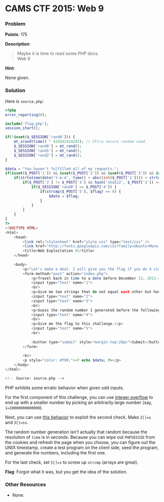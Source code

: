 # CAMS CTF 2015: Web 9

### Problem

**Points**: 175

**Description**: 

> Maybe it is time to read some PHP docs.  
> Web 9

**Hint**: 

None given.

### Solution

Here is `source.php`: 

```php
<?php
error_reporting(0);

include('flag.php');
session_start();

if(!isset($_SESSION['rand0'])) {
    mt_srand(time() ^ 424242424242); // Ultra secure random seed.
    $_SESSION['rand0'] = mt_rand();
    $_SESSION['rand1'] = mt_rand();
    $_SESSION['rand2'] = mt_rand();
}

$data = "You haven't fulfilled all of my requests.";
if(isset($_POST['1']) && isset($_POST['2']) && isset($_POST['3']) && isset($_POST['4']) && isset($_POST['5'])) {
    if(strtotime(date('Y-m-d', time() + abs((int)$_POST['1']))) < strtotime('2013-12-12')) {
        if($_POST['2'] != $_POST['3'] && hash('sha512', $_POST['2']) == hash('sha512', $_POST['3'])) {
            if($_SESSION['rand0'] == $_POST['4']) {
                if(strcmp($_POST['5'], $flag) == 0) {
                    $data = $flag;
                }
            }
        }
    }
} 
?>
<!DOCTYPE HTML>
<html>
    <head>
        <link rel="stylesheet" href="style.css" type="text/css" />
        <link href='http://fonts.googleapis.com/css?family=Ubuntu+Mono' rel='stylesheet' type='text/css'>
        <title>Web Exploitation 9</title>
    </head>
    
    <body>
        <p>"Let's make a deal. I will give you the flag if you do 4 simple things for me." - M4gn4te Troll</p>
        <form method="post" action="index.php">
            <p>Travel back in time to a date before December 12, 2013.</p>
            <input type="text" name="1">
            <br>
            <p>Give me two strings that do not equal each other but have the same SHA-512 hash.</p>
            <input type="text" name="2">
            <input type="text" name="3">
            <br>
            <p>Guess the random number I generated before the following two numbers: <? echo $_SESSION['rand1'] . ', ' . $_SESSION['rand2'] . '.' ?></p>
            <input type="text" name="4">
            <br>
            <p>Give me the flag to this challenge.</p>
            <input type="text" name="5">
            <br>
            
            <button type="submit" style="margin-top:20px">Submit</button>
        </form>
        
        <br>
        <p style="color: #f90;"><? echo $data; ?></p>
    </body>
</html>

<!-- Source: source.php -->
```

PHP exhibits some erratic behavior when given odd inputs.

For the first component of this challenge, you can use [integer overflow](http://en.wikipedia.org/wiki/Integer_overflow) to end up with a smaller number by picking an arbitrarily large number (say, `1=10000000000000`).

Next, you can use [this behavior](https://github.com/ctfs/write-ups-2015/tree/master/boston-key-party-2015/school-bus/prudential) to exploit the second check. Make `2[]=s` and `3[]=ss`.

The random number generation isn't actually that random because the resolution of `time` is in seconds. Because you can wipe out `PHPSESSID` from the cookies and refresh the page when you choose, you can figure out the UNIX timestamp, create a test program on the client side, seed the program, and generate the numbers, including the first one.

For the last check, set `5[]=s` to screw up `strcmp` (arrays are great). 

**Flag**: Forgot what it was, but you get the idea of the solution.

### Other Resources

* None.

